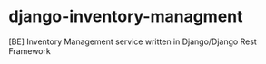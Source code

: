 # django-inventory-managment
[BE] Inventory Management service written in Django/Django Rest Framework
